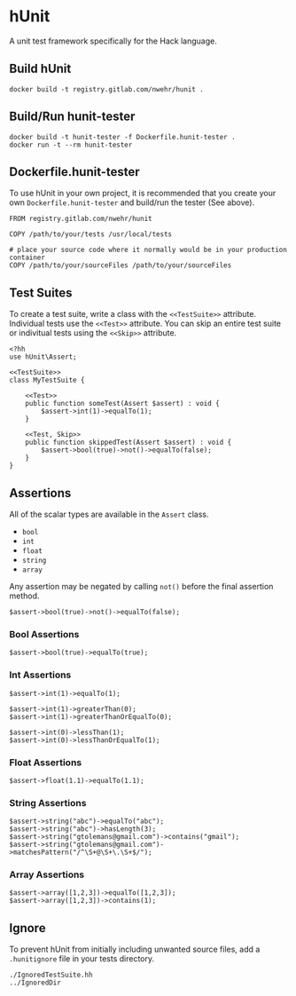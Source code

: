# hUnit

A unit test framework specifically for the Hack language.

## Build hUnit

```
docker build -t registry.gitlab.com/nwehr/hunit .
```

## Build/Run hunit-tester

```
docker build -t hunit-tester -f Dockerfile.hunit-tester .
docker run -t --rm hunit-tester
```

## Dockerfile.hunit-tester

To use hUnit in your own project, it is recommended that you create your own `Dockerfile.hunit-tester` and build/run the tester (See above).

```
FROM registry.gitlab.com/nwehr/hunit

COPY /path/to/your/tests /usr/local/tests

# place your source code where it normally would be in your production container
COPY /path/to/your/sourceFiles /path/to/your/sourceFiles 
```

## Test Suites

To create a test suite, write a class with the `<<TestSuite>>` attribute. Individual tests use the `<<Test>>` attribute. You can skip an entire test suite or indivitual tests using the `<<Skip>>` attribute.

```
<?hh
use hUnit\Assert;

<<TestSuite>>
class MyTestSuite {

    <<Test>>
    public function someTest(Assert $assert) : void {
        $assert->int(1)->equalTo(1);
    }

    <<Test, Skip>>
    public function skippedTest(Assert $assert) : void {
        $assert->bool(true)->not()->equalTo(false);
    }
}
```

## Assertions

All of the scalar types are available in the `Assert` class. 

- `bool`
- `int`
- `float`
- `string`
- `array`

Any assertion may be negated by calling `not()` before the final assertion method. 

```
$assert->bool(true)->not()->equalTo(false);
```

### Bool Assertions

```
$assert->bool(true)->equalTo(true);
```

### Int Assertions

```
$assert->int(1)->equalTo(1);

$assert->int(1)->greaterThan(0);
$assert->int(1)->greaterThanOrEqualTo(0);

$assert->int(0)->lessThan(1);
$assert->int(0)->lessThanOrEqualTo(1);
```

### Float Assertions

```
$assert->float(1.1)->equalTo(1.1);
```

### String Assertions

```
$assert->string("abc")->equalTo("abc");
$assert->string("abc")->hasLength(3);
$assert->string("gtolemans@gmail.com")->contains("gmail");
$assert->string("gtolemans@gmail.com")->matchesPattern("/^\S+@\S+\.\S+$/");
```

### Array Assertions

```
$assert->array([1,2,3])->equalTo([1,2,3]);
$assert->array([1,2,3])->contains(1);
```

## Ignore

To prevent hUnit from initially including unwanted source files, add a `.hunitignore` file in your tests directory.

```
./IgnoredTestSuite.hh
../IgnoredDir
```